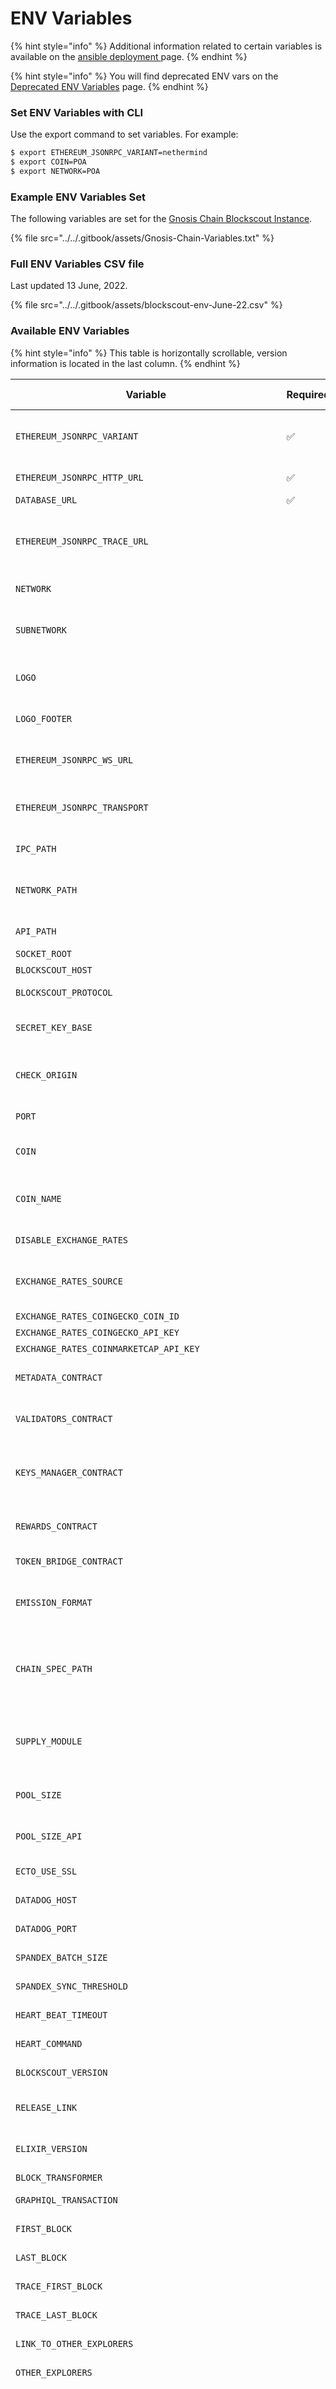 # ENV Variables

{% hint style="info" %}
Additional information related to certain variables is available on the [ansible deployment ](../ansible-deployment/variables.md)page.
{% endhint %}

{% hint style="info" %}
You will find deprecated ENV vars on the [Deprecated ENV Variables](https://docs.blockscout.com/for-developers/information-and-settings/deprecated-env-variables) page.
{% endhint %}

### Set ENV Variables with CLI

Use the export command to set variables. For example:

```bash
$ export ETHEREUM_JSONRPC_VARIANT=nethermind
$ export COIN=POA
$ export NETWORK=POA
```

### Example ENV Variables Set

The following variables are set for the [Gnosis Chain Blockscout Instance](https://blockscout.com/xdai/mainnet/).

{% file src="../../.gitbook/assets/Gnosis-Chain-Variables.txt" %}

### Full ENV Variables CSV file

Last updated 13 June, 2022.

{% file src="../../.gitbook/assets/blockscout-env-June-22.csv" %}

### Available ENV Variables

{% hint style="info" %}
This table is horizontally scrollable, version information is located in the last column.
{% endhint %}

| Variable                                              | Required | Description                                                                                                                                                                                                                                                                   | Default                                                                                                                                                                                                                                                                                                                                                                                | Version | Need recompile |
| ----------------------------------------------------- | -------- | ----------------------------------------------------------------------------------------------------------------------------------------------------------------------------------------------------------------------------------------------------------------------------- | -------------------------------------------------------------------------------------------------------------------------------------------------------------------------------------------------------------------------------------------------------------------------------------------------------------------------------------------------------------------------------------- | ------- | -------------- |
| `ETHEREUM_JSONRPC_VARIANT`                            | ✅        | Tells the application which RPC Client the node is using (i.e. `erigon`, `geth`, `nethermind`, `besu`, or `ganache`) ([See Client Settings for more info](client-settings.md))                                                                                | ganache                                                                                                                                                                                                                                                                                                                                                                                | all     |                |
| `ETHEREUM_JSONRPC_HTTP_URL`                           | ✅        | The RPC endpoint used to fetch blocks, transactions, receipts, tokens.                                                                                                                                                                                                        | localhost:8545                                                                                                                                                                                                                                                                                                                                                                         | all     |                |
| `DATABASE_URL`                                        | ✅        | Variable to define the Database endpoint.                                                                                                                                                                                                                                     | (empty)                                                                                                                                                                                                                                                                                                                                                                                | all     |                |
| `ETHEREUM_JSONRPC_TRACE_URL`                          |          | The RPC endpoint specifically for the Erigon/Geth/Nethermind/Besu client used by trace\_block and trace\_replayTransaction. This can be used to designate a tracing node.                                                                                                                | localhost:8545                                                                                                                                                                                                                                                                                                                                                                         | all     |                |
| `NETWORK`                                             |          | Environment variable for the main EVM network such as Ethereum or POA.                                                                                                                                                                                                        | POA                                                                                                                                                                                                                                                                                                                                                                                    | all     |                |
| `SUBNETWORK`                                          |          | Environment variable for the subnetwork such as Core or Sokol Network. This will be displayed as selected in the chains list dropdown.                                                                                                                                        | POA Sokol                                                                                                                                                                                                                                                                                                                                                                              | all     |                |
| `LOGO`                                                |          | Environment variable for the header logo image location. The logo files names for different chains can be found [here](https://github.com/poanetwork/blockscout/tree/master/apps/block\_scout\_web/assets/static/images).                                                     | /images/blockscout\_logo.svg                                                                                                                                                                                                                                                                                                                                                           | all     |                |
| `LOGO_FOOTER`                                         |          | Environment variable for the footer logo image location. The logo files names for different chains can be found [here](https://github.com/poanetwork/blockscout/tree/master/apps/block\_scout\_web/assets/static/images).                                                     | /images/blockscout\_logo.svg                                                                                                                                                                                                                                                                                                                                                           |         |                |
| `ETHEREUM_JSONRPC_WS_URL`                             |          | The WebSockets RPC endpoint used to subscribe to the `newHeads` subscription alerting the indexer to fetch new blocks.                                                                                                                                                        | ws://localhost:8546                                                                                                                                                                                                                                                                                                                                                                    | all     |                |
| `ETHEREUM_JSONRPC_TRANSPORT`                          |          | Specifies the transport for Blockscout to connect to the Ethereum Node. Available transports are `http` and `ipc`. If `ipc` is selected, also set `IPC_PATH` variable.                                                                                                        | http                                                                                                                                                                                                                                                                                                                                                                                   | v3.1.0+ |                |
| `IPC_PATH`                                            |          | Path to the IPC file of the running node if IPC transport is chosen.                                                                                                                                                                                                          | (empty)                                                                                                                                                                                                                                                                                                                                                                                | v2.1.1+ |                |
| `NETWORK_PATH`                                        |          | Used to set a network path other than what is displayed in the root directory. An example would be to add `/eth/mainnet/` to the root directory.                                                                                                                              | /                                                                                                                                                                                                                                                                                                                                                                                      | all     |                |
| `API_PATH`                                            |          | PATH in API endpoint URL at API docs page.                                                                                                                                                                                                                                    | /                                                                                                                                                                                                                                                                                                                                                                                      | v3.1.0+ |                |
| `SOCKET_ROOT`                                         |          | Custom websocket path.                                                                                                                                                                                                                                                        | (empty)                                                                                                                                                                                                                                                                                                                                                                                | v3.0.0+ |                |
| `BLOCKSCOUT_HOST`                                     |          | Host for API endpoint examples.                                                                                                                                                                                                                                               | localhost                                                                                                                                                                                                                                                                                                                                                                              | v2.1.0+ |                |
| `BLOCKSCOUT_PROTOCOL`                                 |          | Url scheme for blockscout.                                                                                                                                                                                                                                                    | in prod env `https` is used, in dev env `http` is used                                                                                                                                                                                                                                                                                                                                 | v2.1.0+ |                |
| `SECRET_KEY_BASE`                                     |          | Use mix phx.gen.secret to generate a new Secret Key Base string to protect production assets.                                                                                                                                                                                 | (empty)                                                                                                                                                                                                                                                                                                                                                                                | all     |                |
| `CHECK_ORIGIN`                                        |          | Used to check the origin of requests when the origin header is present. It defaults to `false`. In case of true, it will check against the host value.                                                                                                                        | false                                                                                                                                                                                                                                                                                                                                                                                  | all     |                |
| `PORT`                                                |          | Default port the application runs on is 4000.                                                                                                                                                                                                                                 | 4000                                                                                                                                                                                                                                                                                                                                                                                   | all     |                |
| `COIN`                                                |          | The coin here is checked via the CoinGecko API to obtain USD prices on graphs and other areas of the UI.                                                                                                                                                                      | POA                                                                                                                                                                                                                                                                                                                                                                                    | all     |                |
| `COIN_NAME`                                           |          | Name of the coin for "Add chain to MetaMask" button. It is also used for Account functionality as native coin name in the email letters for watch list.                                                                                                                                                                                                                         | (empty)                                                                                                                                                                                                                                                                                                                                                                                | v4.1.2+ |                |
| `DISABLE_EXCHANGE_RATES`                              |          | Disables or enables fetching of coin price from Coingecko API.                                                                                                                                                                                                                | false                                                                                                                                                                                                                                                                                                                                                                                  | v3.1.2+ |                |
| `EXCHANGE_RATES_SOURCE`                               |          | This environment variable is used to calculate the exchange rates. Available value is `token_bridge`. Available values are also `coin_gecko` and `coin_market_cap`.                                                                                                           | (empty)                                                                                                                                                                                                                                                                                                                                                                                | v4.1.4+ |                |
| `EXCHANGE_RATES_COINGECKO_COIN_ID`                    |          | Explicitly set CoinGecko coin ID.                                                                                                                                                                                                                                             | (empty)                                                                                                                                                                                                                                                                                                                                                                                | v4.1.4+ |                |
| `EXCHANGE_RATES_COINGECKO_API_KEY`                    |          | CoinGecko API key.                                                                                                                                                                                                                                                            | (empty)                                                                                                                                                                                                                                                                                                                                                                                | v4.1.4+ |                |
| `EXCHANGE_RATES_COINMARKETCAP_API_KEY`                |          | CoinMarketCap API key.                                                                                                                                                                                                                                                        | (empty)                                                                                                                                                                                                                                                                                                                                                                                | v4.1.4+ |                |
| `METADATA_CONTRACT`                                   |          | This environment variable is specifically used by POA Network to obtain Validators information to display in the UI.                                                                                                                                                          | (empty)                                                                                                                                                                                                                                                                                                                                                                                | all     |                |
| `VALIDATORS_CONTRACT`                                 |          | This environment variable is specifically used by POA Network to obtain the list of current validators.                                                                                                                                                                       | (empty)                                                                                                                                                                                                                                                                                                                                                                                | all     |                |
| `KEYS_MANAGER_CONTRACT`                               |          | This environment variable is specifically used by POA Network to set KeysManager proxy contract in order to obtain payout key by mining key. This needs to identify distributed reward to the validator.                                                                      | (empty)                                                                                                                                                                                                                                                                                                                                                                                | v3.1.2+ |                |
| `REWARDS_CONTRACT`                                    |          | Emission rewards contract address. This env var is used only if `EMISSION_FORMAT` is set to `POA`                                                                                                                                                                             | `0xeca443e8e1ab29971a45a9c57a6a9875701698a5`                                                                                                                                                                                                                                                                                                                                           | v2.0.4+ |                |
| `TOKEN_BRIDGE_CONTRACT`                               |          | Token bridge proxy contract. For \`TokenBridge\` supply module.                                                                                                                                                                                                               | `0x7301CFA0e1756B71869E93d4e4Dca5c7d0eb0AA6`                                                                                                                                                                                                                                                                                                                                           | v1.3.2+ |                |
| `EMISSION_FORMAT`                                     |          | Should be set to `POA` if you have block emission identical to POA Network. This env var is used only if `CHAIN_SPEC_PATH` is set.                                                                                                                                            | `DEFAULT`                                                                                                                                                                                                                                                                                                                                                                              | v2.0.4+ |                |
| `CHAIN_SPEC_PATH`                                     |          | Chain specification path (absolute file system path or URL) to import block emission reward ranges and genesis account balances from. Geth- and OpenEthereum-style specs are supported.                                                                                       | (empty)                                                                                                                                                                                                                                                                                                                                                                                | v2.0.4+ |                |
| `SUPPLY_MODULE`                                       |          | This environment variable is used by the xDai Chain/RSK in order to tell the application how to calculate the total supply of the chain. Available values are `TokenBridge`, `RSK`                                                                                            | (empty)                                                                                                                                                                                                                                                                                                                                                                                | all     |                |
| `POOL_SIZE`                                           |          | Variable to define the number of database connections allowed excluding read-only API endpoints requests.                                                                                                                                                                     | 50                                                                                                                                                                                                                                                                                                                                                                                     | all     |                |
| `POOL_SIZE_API`                                       |          | Variable to define the number of database connections allowed for read-only API endpoints requests.                                                                                                                                                                           | 50                                                                                                                                                                                                                                                                                                                                                                                     | v4.1.0+ |                |
| `ECTO_USE_SSL`                                        |          | Production environment variable to use SSL on Ecto queries.                                                                                                                                                                                                                   | true                                                                                                                                                                                                                                                                                                                                                                                   | all     |                |
| `DATADOG_HOST`                                        |          | Host configuration setting for [Datadog integration](https://docs.datadoghq.com/integrations/).                                                                                                                                                                               | (empty)                                                                                                                                                                                                                                                                                                                                                                                | all     |                |
| `DATADOG_PORT`                                        |          | Port configuration setting for [Datadog integration](https://docs.datadoghq.com/integrations/).                                                                                                                                                                               | (empty}                                                                                                                                                                                                                                                                                                                                                                                | all     |                |
| `SPANDEX_BATCH_SIZE`                                  |          | [Spandex](https://github.com/spandex-project/spandex) and Datadog configuration setting.                                                                                                                                                                                      | (empty)                                                                                                                                                                                                                                                                                                                                                                                | all     |                |
| `SPANDEX_SYNC_THRESHOLD`                              |          | [Spandex](https://github.com/spandex-project/spandex) and Datadog configuration setting.                                                                                                                                                                                      | (empty)                                                                                                                                                                                                                                                                                                                                                                                | all     |                |
| `HEART_BEAT_TIMEOUT`                                  |          | Production environment variable to restart the application in the event of a crash.                                                                                                                                                                                           | 30                                                                                                                                                                                                                                                                                                                                                                                     | all     |                |
| `HEART_COMMAND`                                       |          | Production environment variable to restart the application in the event of a crash.                                                                                                                                                                                           | (empty)                                                                                                                                                                                                                                                                                                                                                                                | all     |                |
| `BLOCKSCOUT_VERSION`                                  |          | Added to the footer to signify the current BlockScout version.                                                                                                                                                                                                                | (empty)                                                                                                                                                                                                                                                                                                                                                                                | v1.3.4+ |                |
| `RELEASE_LINK`                                        |          | The link to Blockscout release notes in the footer.                                                                                                                                                                                                                           | https: //github.com/poanetwork/ blockscout/releases/ tag/${BLOCKSCOUT\_VERSION}                                                                                                                                                                                                                                                                                                        | v1.3.5+ |                |
| `ELIXIR_VERSION`                                      |          | Elixir version to install on the node before Blockscout deploy. It is used in bash script in Terraform / Ansible deployment script                                                                                                                                            | (empty)                                                                                                                                                                                                                                                                                                                                                                                | all     |                |
| `BLOCK_TRANSFORMER`                                   |          | Transformer for blocks: base or clique.                                                                                                                                                                                                                                       | base                                                                                                                                                                                                                                                                                                                                                                                   | v1.3.4+ |                |
| `GRAPHIQL_TRANSACTION`                                |          | Default transaction hash in a sample query to GraphiQL.                                                                                                                                                                                                                       | (empty)                                                                                                                                                                                                                                                                                                                                                                                | v1.2.0+ | ✅              |
| `FIRST_BLOCK`                                         |          | The block number, where import of blocks by catchup fetcher begins from.                                                                                                                                                                                                      | 0                                                                                                                                                                                                                                                                                                                                                                                      | v1.3.8+ |                |
| `LAST_BLOCK`                                          |          | The block number, where import of blocks by catchup fetcher stops.                                                                                                                                                                                                            | (empty)                                                                                                                                                                                                                                                                                                                                                                                | v2.0.3+ |                |
| `TRACE_FIRST_BLOCK`                                   |          | The block number, where indexing of internal transactions begins from.                                                                                                                                                                                                        | 0                                                                                                                                                                                                                                                                                                                                                                                      | v4.1.0+ |                |
| `TRACE_LAST_BLOCK`                                    |          | The block number, where indexing of internal transactions stops.                                                                                                                                                                                                              | (empty)                                                                                                                                                                                                                                                                                                                                                                                | v4.1.0+ |                |
| `LINK_TO_OTHER_EXPLORERS`                             |          | true/false. If true, links to other explorers are added in the footer.                                                                                                                                                                                                        | (empty)                                                                                                                                                                                                                                                                                                                                                                                | v1.3.0+ |                |
| `OTHER_EXPLORERS`                                     |          | The list of alternative explorers. This env var was introduced in PR [#3414](https://github.com/poanetwork/blockscout/pull/3414).                                                                                                                                             | (empty)                                                                                                                                                                                                                                                                                                                                                                                | v3.4.0+ |                |
| `SUPPORTED_CHAINS`                                    |          | An array of supported chains that display in the footer and in the chains dropdown. This var was introduced in this PR [#1900](https://github.com/poanetwork/blockscout/pull/1900) and looks like an array of JSON objects.                                                   | \[ { title: "POA", url: "https://blockscout.com/poa/core" }, { title: "Sokol", url: "https://blockscout.com/poa/sokol", test\_net?: true }, { title: "Gnosis Chain", url: "https://blockscout.com/xdai/mainnet" }, { title: "Ethereum Classic", url: "https://blockscout.com/etc/mainnet", other?: true }, { title: "RSK", url: "https://blockscout.com/rsk/mainnet", other?: true } ] | v2.0.0+ |                |
| `CACHE_BLOCK_COUNT_PERIOD`                            |          | time to live of blocks with consensus count cache in seconds. This var was introduced in [#1876](https://github.com/poanetwork/blockscout/pull/1876)                                                                                                                          | 2 hours                                                                                                                                                                                                                                                                                                                                                                                | v4.1.3+ |                |
| `CACHE_TXS_COUNT_PERIOD`                              |          | Interval in seconds to restart the task, which calculates the total txs count.                                                                                                                                                                                                | 2 hours                                                                                                                                                                                                                                                                                                                                                                                | v4.1.3+ |                |
| `CACHE_ADDRESS_COUNT_PERIOD`                          |          | time to live of cache in seconds. This var was introduced in [#2822](https://github.com/poanetwork/blockscout/pull/2822)                                                                                                                                                      | 2 hours                                                                                                                                                                                                                                                                                                                                                                                | v4.1.3+ |                |
| `CACHE_ADDRESS_SUM_PERIOD`                            |          | time to live of addresses sum (except burn address) cache in seconds. This var was introduced in [#2862](https://github.com/poanetwork/blockscout/pull/2862)                                                                                                                  | 1 hour                                                                                                                                                                                                                                                                                                                                                                                 | v4.1.3+ |                |
| `CACHE_TOTAL_GAS_USAGE_PERIOD`                        |          | Interval in seconds to restart the task, which calculates the total gas usage.                                                                                                                                                                                                | 2 hours                                                                                                                                                                                                                                                                                                                                                                                | v4.1.3+ |                |
| `CACHE_ADDRESS_TRANSACTIONS_GAS_USAGE_COUNTER_PERIOD` |          | Interval in seconds to restart the task, which calculates gas usage at the address.                                                                                                                                                                                           | 30 minutes                                                                                                                                                                                                                                                                                                                                                                             | v4.1.3+ |                |
| `CACHE_TOKEN_HOLDERS_COUNTER_PERIOD`                  |          | Interval in seconds to restart the task, which calculates holders count of the token.                                                                                                                                                                                         | 1 hour                                                                                                                                                                                                                                                                                                                                                                                 | v4.1.3+ |                |
| `CACHE_TOKEN_TRANSFERS_COUNTER_PERIOD`                |          | Interval in seconds to restart the task, which calculates transfers count of the token.                                                                                                                                                                                       | 1 hour                                                                                                                                                                                                                                                                                                                                                                                 | v4.1.3+ |                |
| `CACHE_ADDRESS_WITH_BALANCES_UPDATE_INTERVAL`         |          | Interval in seconds to restart the task, which calculates addresses with balances.                                                                                                                                                                                            | 30 minutes                                                                                                                                                                                                                                                                                                                                                                             | v4.1.3+ |                |
| `TOKEN_METADATA_UPDATE_INTERVAL`                      |          | Interval in seconds to restart the task which updates token metadata.                                                                                                                                                                                                         | 60 \* 60 \* 24 _\*_ 2                                                                                                                                                                                                                                                                                                                                                                  | v2.0.1+ |                |
| `CACHE_AVERAGE_BLOCK_PERIOD`                          |          | Update of average block period cache, in seconds.                                                                                                                                                                                                                             | 30 minutes                                                                                                                                                                                                                                                                                                                                                                             | v4.1.3+ |                |
| `CACHE_MARKET_HISTORY_PERIOD`                         |          | Update of market history cache, in seconds.                                                                                                                                                                                                                                   | 6 hours                                                                                                                                                                                                                                                                                                                                                                                | v4.1.3+ |                |
| `CACHE_ADDRESS_TRANSACTIONS_COUNTER_PERIOD`           |          | time to live of address' transactions counter in seconds. This var was introduced in [#3330](https://github.com/poanetwork/blockscout/pull/3330)                                                                                                                              | 1 hour                                                                                                                                                                                                                                                                                                                                                                                 | v3.4.0+ |                |
| `CACHE_TOKEN_EXCHANGE_RATE_PERIOD`                    |          | Managing cache invalidation for token's exchange rate.                                                                                                                                                                                                                        | 1 hour                                                                                                                                                                                                                                                                                                                                                                                 | v3.5.0+ |                |
| `CACHE_ADDRESS_TOKENS_USD_SUM_PERIOD`                 |          | Managing of cache invalidation period for the sum of USD value of tokens per tokens' holder address.                                                                                                                                                                          | (empty)                                                                                                                                                                                                                                                                                                                                                                                | v3.5.0+ |                |
| `CACHE_EXCHANGE_RATES_PERIOD`                         |          | value in seconds which is to tune the time to live of exchange rates. Implemented in [#5671](https://github.com/blockscout/blockscout/pull/5671)                                                                                                                              | 10 minutes                                                                                                                                                                                                                                                                                                                                                                             | v4.1.5+ |                |
| `TOKEN_BALANCE_ON_DEMAND_FETCHER_THRESHOLD_MINUTES`   |          | A threshold to invalidate token balance cache. Implemented in [#3870](https://github.com/blockscout/blockscout/pull/3870)                                                                                                                                                     | 60 minutes                                                                                                                                                                                                                                                                                                                                                                             | v3.7.1+ |                |
| `COIN_BALANCE_ON_DEMAND_FETCHER_THRESHOLD_MINUTES`    |          | A threshold to invalidate coin balance cache. Implemented in [#5240](https://github.com/blockscout/blockscout/pull/5240)                                                                                                                                                      | 60 minutes                                                                                                                                                                                                                                                                                                                                                                             | v4.1.2+ |                |
| `ALLOWED_EVM_VERSIONS`                                |          | the comma-separated list of allowed EVM versions for contract verification. This var was introduced in [#1964](https://github.com/poanetwork/blockscout/pull/1964)                                                                                                            | "homestead, tangerineWhistle, spuriousDragon, byzantium, constantinople, petersburg,istanbul"                                                                                                                                                                                                                                                                                          | v2.0.0+ |                |
| `UNCLES_IN_AVERAGE_BLOCK_TIME`                        |          | Include or exclude non-consensus blocks in avg block time calculation. Exclude if `false`.                                                                                                                                                                                    | false                                                                                                                                                                                                                                                                                                                                                                                  | v2.0.1+ |                |
| `DISABLE_WEBAPP`                                      |          | If `true`, endpoints to webapp are hidden (compile-time). Also, enabling it makes notifications go through `db_notify`                                                                                                                                                        | `false`                                                                                                                                                                                                                                                                                                                                                                                | v2.0.3+ | ✅              |
| `DISABLE_READ_API`                                    |          | If `true`, read-only endpoints to API are hidden (compile-time).                                                                                                                                                                                                              | `false`                                                                                                                                                                                                                                                                                                                                                                                | v2.0.3+ | ✅              |
| `DISABLE_WRITE_API`                                   |          | If `true`, write endpoints to API are hidden (compile-time).                                                                                                                                                                                                                  | `false`                                                                                                                                                                                                                                                                                                                                                                                | v2.0.3+ | ✅              |
| `DISABLE_INDEXER`                                     |          | If `true`, indexer application doesn't run.                                                                                                                                                                                                                                   | `false`                                                                                                                                                                                                                                                                                                                                                                                | v2.0.3+ | ✅              |
| `INDEXER_DISABLE_PENDING_TRANSACTIONS_FETCHER`        |          | If `true`, pending transactions fetcher is disabled.                                                                                                                                                                                                                          | `false`                                                                                                                                                                                                                                                                                                                                                                                | v4.1.2+ |                |
| `INDEXER_DISABLE_INTERNAL_TRANSACTIONS_FETCHER`       |          | If `true`, internal transactions fetcher is disabled.                                                                                                                                                                                                                         | `false`                                                                                                                                                                                                                                                                                                                                                                                | v4.1.2+ |                |
| `INDEXER_DISABLE_BLOCK_REWARD_FETCHER`                |          | if `true`, block rewards fetcher is disabled.                                                                                                                                                                                                                                 | `false`                                                                                                                                                                                                                                                                                                                                                                                | v4.1.3+ |                |
| `INDEXER_DISABLE_ADDRESS_COIN_BALANCE_FETCHER`        |          | If `true`, coin balances fetcher is disabled.                                                                                                                                                                                                                                 | `false`                                                                                                                                                                                                                                                                                                                                                                                | v4.1.3+ |                |
| `INDEXER_DISABLE_CATALOGED_TOKEN_UPDATER_FETCHER`     |          | If `true`, cataloged tokens metadata fetcher is disabled.                                                                                                                                                                                                                     | `false`                                                                                                                                                                                                                                                                                                                                                                                | v4.1.3+ |                |
| `INDEXER_MEMORY_LIMIT`                                |          | Memory soft limit for the indexer.                                                                                                                                                                                                                                            | 1Gb                                                                                                                                                                                                                                                                                                                                                                                    | v4.1.3+ |                |
| `INDEXER_EMPTY_BLOCKS_SANITIZER_BATCH_SIZE`           |          | Batch size for empty block sanitizer (re-fetcher).                                                                                                                                                                                                                            | 100                                                                                                                                                                                                                                                                                                                                                                                    | v4.1.3+ |                |
| `INDEXER_DISABLE_EMPTY_BLOCK_SANITIZER`               |          | Empty blocks sanitizer is disabled if `true`                                                                                                                                                                                                                                  | false                                                                                                                                                                                                                                                                                                                                                                                  | v4.1.3+ |                |
| `WEBAPP_URL`                                          |          | Link to web application instance, e.g. `protocol://host/path`                                                                                                                                                                                                                 | (empty)                                                                                                                                                                                                                                                                                                                                                                                | v2.0.3+ |                |
| `API_URL`                                             |          | Link to API instance, e.g. `protocol://host/path`                                                                                                                                                                                                                             | (empty)                                                                                                                                                                                                                                                                                                                                                                                | v2.0.3+ |                |
| `WOBSERVER_ENABLED`                                   |          | If `true` enables wobserver interface.                                                                                                                                                                                                                                        | (empty)                                                                                                                                                                                                                                                                                                                                                                                | v3.3.2+ | ✅              |
| `SHOW_ADDRESS_MARKETCAP_PERCENTAGE`                   |          | Configures market cap percentage column on the top accounts page.                                                                                                                                                                                                             | `true`                                                                                                                                                                                                                                                                                                                                                                                 | v2.1.1+ |                |
| `CHECKSUM_ADDRESS_HASHES`                             |          | If set to `true`, redirects to checksummed version of address hashes.                                                                                                                                                                                                         | true                                                                                                                                                                                                                                                                                                                                                                                   | v3.1.0+ |                |
| `CHECKSUM_FUNCTION`                                   |          | Defines checksum address function. 2 available values: `rsk`, `eth`                                                                                                                                                                                                           | eth                                                                                                                                                                                                                                                                                                                                                                                    | v2.0.1+ |                |
| `DISABLE_KNOWN_TOKENS`                                |          | Disables or enables token symbol for known contract.                                                                                                                                                                                                                          | false                                                                                                                                                                                                                                                                                                                                                                                  | v3.4.0+ |                |
| `ENABLE_TXS_STATS`                                    |          | Disables or enables txs per day stats gathering.                                                                                                                                                                                                                              | false                                                                                                                                                                                                                                                                                                                                                                                  | v3.1.2+ |                |
| `SHOW_PRICE_CHART`                                    |          | Disables or enables price and market cap of coin charts on the main page.                                                                                                                                                                                                     | false                                                                                                                                                                                                                                                                                                                                                                                  | v3.1.2+ |                |
| `SHOW_TXS_CHART`                                      |          | Disables or enables txs count per day chart on the main page.                                                                                                                                                                                                                 | true                                                                                                                                                                                                                                                                                                                                                                                   | v3.1.2+ |                |
| `HISTORY_FETCH_INTERVAL`                              |          | Interval in minutes how often to request count of txs per current day in order to display txs count per day chart on the main page.                                                                                                                                           | 60                                                                                                                                                                                                                                                                                                                                                                                     | v3.1.2+ |                |
| `TXS_HISTORIAN_INIT_LAG`                              |          | The initial delay in minutes in txs count history fetching in order to display txs count per day history chart on the main page.                                                                                                                                              | 0                                                                                                                                                                                                                                                                                                                                                                                      | v3.1.2+ |                |
| `TXS_STATS_DAYS_TO_COMPILE_AT_INIT`                   |          | Number of days for fetching of history of txs count per day in order to display it in txs count per day history chart on the main page.                                                                                                                                       | 365                                                                                                                                                                                                                                                                                                                                                                                    | v3.1.2+ |                |
| `COIN_BALANCE_HISTORY_DAYS`                           |          | Number of days to consider at coin balance history chart.                                                                                                                                                                                                                     | 10                                                                                                                                                                                                                                                                                                                                                                                     | v3.1.3+ |                |
| `APPS_MENU`                                           |          | true/false. If true, the Apps navigation menu item appears.                                                                                                                                                                                                                   | false                                                                                                                                                                                                                                                                                                                                                                                  | v3.3.1+ |                |
| `EXTERNAL_APPS`                                       |          | An array of external apps to display in Apps menu item. This var was introduced in this PR [#3184](https://github.com/poanetwork/blockscout/pull/3184) and looks like an array of JSON objects.                                                                               | (empty)                                                                                                                                                                                                                                                                                                                                                                                | v3.3.1+ |                |
| `GAS_PRICE`                                           |          | Gas price in Gwei. If the variable is present, gas price displays on the main page.                                                                                                                                                                                           | (empty)                                                                                                                                                                                                                                                                                                                                                                                | v3.3.2+ |                |
| `RESTRICTED_LIST`                                     |          | A comma-separated list of addresses to enable restricted access to them.                                                                                                                                                                                                      | (empty)                                                                                                                                                                                                                                                                                                                                                                                | v3.3.3+ |                |
| `RESTRICTED_LIST_KEY`                                 |          | A key to access addresses listed in`RESTRICTED_LIST` variable. Can be passed via query param to the page's URL: `?key=...`                                                                                                                                                    | (empty)                                                                                                                                                                                                                                                                                                                                                                                | v3.3.3+ |                |
| `SHOW_MAINTENANCE_ALERT`                              |          | Disables/enables announcement at the top of the explorer.                                                                                                                                                                                                                     | false                                                                                                                                                                                                                                                                                                                                                                                  | v3.6.0+ |                |
| `MAINTENANCE_ALERT_MESSAGE`                           |          | Message text of the announcement at the top of the explorer.                                                                                                                                                                                                                  | (empty)                                                                                                                                                                                                                                                                                                                                                                                | v3.6.0+ |                |
| `CUSTOM_CONTRACT_ADDRESSES_TEST_TOKEN`                |          | List of test tokens addresses: test label will be applied and those tokens will be excluded from omni bridge market cap calculation.                                                                                                                                          | (empty)                                                                                                                                                                                                                                                                                                                                                                                | v3.6.0+ |                |
| `ENABLE_SOURCIFY_INTEGRATION`                         |          | Enables or disables verification of contracts through Sourcify.                                                                                                                                                                                                               | false                                                                                                                                                                                                                                                                                                                                                                                  | v3.7.0+ |                |
| `SOURCIFY_SERVER_URL`                                 |          | URL to Sourcify backend.                                                                                                                                                                                                                                                      | [https://sourcify.dev/server](https://sourcify.dev/server)                                                                                                                                                                                                                                                                                                                             | v3.7.0+ |                |
| `SOURCIFY_REPO_URL`                                   |          | URL to Sourcify repository with fully verified contracts.                                                                                                                                                                                                                     | <p><a href="https://repo.sourcify.dev/contracts/">https://repo.sourcify.dev/contracts/</a>*</p><p>*before 3.7.1 <a href="https://repo.sourcify.dev/contracts/full_match/">https://repo.sourcify.dev/contracts/full_match/</a></p>                                                                                                                                                      | v3.7.0+ |                |
| `CHAIN_ID`                                            |          | Chain ID of the network. For instance, 100 in the case of xDai chain.                                                                                                                                                                                                         | (empty)                                                                                                                                                                                                                                                                                                                                                                                | v3.7.0+ |                |
| `MAX_SIZE_UNLESS_HIDE_ARRAY`                          |          | Hide long arrays in smart-contracts. To get more details: [#4218](https://github.com/blockscout/blockscout/pull/4218)                                                                                                                                                         | 50                                                                                                                                                                                                                                                                                                                                                                                     | v3.7.1+ |                |
| `HIDE_BLOCK_MINER`                                    |          | Hides miner/validator/sequencer on block page and tiles if the value is \`true\` Implemented in [#4611](https://github.com/blockscout/blockscout/pull/4611)                                                                                                                   | (empty)                                                                                                                                                                                                                                                                                                                                                                                | v4.0.0+ |                |
| `DISPLAY_TOKEN_ICONS`                                 |          | Displays token icons from TrustWallet assets repository if `true`. Implemented in [#4596](https://github.com/blockscout/blockscout/pull/4596)                                                                                                                                 | (empty)                                                                                                                                                                                                                                                                                                                                                                                | v4.0.0+ |                |
| `SHOW_TENDERLY_LINK`                                  |          | if `true`, "Open in Tenderly" button is displayed on the transaction page. Implemented in [#4656](https://github.com/blockscout/blockscout/pull/4656)                                                                                                                         | (empty)                                                                                                                                                                                                                                                                                                                                                                                | v4.0.0+ |                |
| `TENDERLY_CHAIN_PATH`                                 |          | Chain path to the transaction in Tenderly. For instance, for transactions in xDai, Tenderly link looks like this https://dashboard.tenderly.co/tx/xdai/0x..., then `TENDERLY_CHAIN_PATH =/xdai.` Implemented in [#4656](https://github.com/blockscout/blockscout/pull/4656)   | (empty)                                                                                                                                                                                                                                                                                                                                                                                | v4.0.0+ |                |
| `MAX_STRING_LENGTH_WITHOUT_TRIMMING`                  |          | Hide long contract method data. For more details: [#4667](https://github.com/blockscout/blockscout/pull/4667)                                                                                                                                                                 | 2040                                                                                                                                                                                                                                                                                                                                                                                   | v4.0.0+ |                |
| `RE_CAPTCHA_SECRET_KEY`                               |          | Google reCAPTCHA sectret key. Used by advanced CSV export. Implemented in [#4747](https://github.com/blockscout/blockscout/pull/4747)                                                                                                                                         | (empty)                                                                                                                                                                                                                                                                                                                                                                                | v4.0.0+ |                |
| `RE_CAPTCHA_CLIENT_KEY`                               |          | Google reCAPTCHA client key. Used by advanced CSV export. Implemented in [#4747](https://github.com/blockscout/blockscout/pull/4747)                                                                                                                                          | (empty)                                                                                                                                                                                                                                                                                                                                                                                | v4.0.0+ |                |
| `ADDRESS_TOKEN_TRANSFERS_COUNTER_CACHE_PERIOD`        |          | Interval in seconds to restart the task, which calculates the number of token transfers at the address.Implemented in [#4699](broken-reference/)                                                                                                                              | (empty)                                                                                                                                                                                                                                                                                                                                                                                | v4.0.0+ |                |
| `JSON_RPC`                                            |          | JSON RPC endpoint of the chain for the WalletConnect integration. Implemented in [#4931](https://github.com/blockscout/blockscout/pull/4931)                                                                                                                                  | (empy)                                                                                                                                                                                                                                                                                                                                                                                 | v4.1.0+ |                |
| `API_RATE_LIMIT`                                      |          | A global API rate limit: number or requests per second for all users. Implemented in [#5030](https://github.com/blockscout/blockscout/pull/5030)                                                                                                                              | 50                                                                                                                                                                                                                                                                                                                                                                                     | v4.1.1+ |                |
| `API_RATE_LIMIT_BY_KEY`                               |          | A dedicated API rate limit for a static API key. Implemented in [#5080](https://github.com/blockscout/blockscout/pull/5080)                                                                                                                                                   | 50                                                                                                                                                                                                                                                                                                                                                                                     | v4.1.1+ |                |
| `API_RATE_LIMIT_BY_IP`                                |          | A dedicated API rate limit for whitelisted IPs. Implemented in [#5090](https://github.com/blockscout/blockscout/pull/5090)                                                                                                                                                    | 50                                                                                                                                                                                                                                                                                                                                                                                     | v4.1.1+ |                |
| `API_RATE_LIMIT_WHITELISTED_IPS`                      |          | Comma-separated whitelisted IPs list with dedicated rate limit. Implemented in [#5090](https://github.com/blockscout/blockscout/pull/5090)                                                                                                                                    | (empty)                                                                                                                                                                                                                                                                                                                                                                                | v4.1.1+ |                |
| `API_RATE_LIMIT_STATIC_API_KEY`                       |          | Static API key with dedicated API rate limit. Implemented in [#5080](https://github.com/blockscout/blockscout/pull/5080)                                                                                                                                                      | (empty)                                                                                                                                                                                                                                                                                                                                                                                | v4.1.1+ |                |
| `ETHEREUM_JSONRPC_DEBUG_TRACE_TRANSACTION_TIMEOUT`    |          | Timeout for `debug_traceTransaction` JSON RPC method request in case of `geth` archive node. Supported time formats: [https://pkg.go.dev/time#ParseDuration](https://pkg.go.dev/time#ParseDuration). Inroduced in [#5505](https://github.com/blockscout/blockscout/pull/5505) | 5s                                                                                                                                                                                                                                                                                                                                                                                     | v4.1.3+ |                |
| `ADMIN_PANEL_ENABLED`                                 |          | if `true` admin/\* routes are available. Implemented in [#5208](https://github.com/blockscout/blockscout/pull/5208)                                                                                                                                                           | (empty)                                                                                                                                                                                                                                                                                                                                                                                | v4.1.2+ |                |
| `FETCH_REWARDS_WAY`                                   |          | Tells the application how to calculate block rewards, by fetching via json\_rpc (`trace_block`) or manual by block params (`manual`).                                                                                                                                         | trace\_block                                                                                                                                                                                                                                                                                                                                                                           | v4.1.4+ |                |
| `GAS_PRICE_ORACLE_NUM_OF_BLOCKS`                      |          | Gas price oracle: number of blocks to calculate average gas price from                                                                                                                                                                                                        | 200                                                                                                                                                                                                                                                                                                                                                                                    | v4.1.4+ |                |
| `GAS_PRICE_ORACLE_SAFELOW_PERCENTILE`                 |          | Gas price oracle: safelow percentile                                                                                                                                                                                                                                          | 35                                                                                                                                                                                                                                                                                                                                                                                     | v4.1.4+ |                |
| `GAS_PRICE_ORACLE_AVERAGE_PERCENTILE`                 |          | Gas price oracle: average percentile                                                                                                                                                                                                                                          | 60                                                                                                                                                                                                                                                                                                                                                                                     | v4.1.4+ |                |
| `GAS_PRICE_ORACLE_FAST_PERCENTILE`                    |          | Gas price oracle: fast percentile                                                                                                                                                                                                                                             | 90                                                                                                                                                                                                                                                                                                                                                                                     | v4.1.4+ |                |
| `GAS_PRICE_ORACLE_CACHE_PERIOD`                       |          | Gas price oracle: perriod of gar prices update                                                                                                                                                                                                                                | 30 sec                                                                                                                                                                                                                                                                                                                                                                                 | v4.1.4+ |                |
| `EXCHANGE_RATES_FETCH_BTC_VALUE`                      |          | if `true` explorer application will fetch btc\_value for token exchange rates. Implemented in [#5671](https://github.com/blockscout/blockscout/pull/5671)                                                                                                                     | (empty)                                                                                                                                                                                                                                                                                                                                                                                | v4.1.5+ |                |
| `FOOTER_CHAT_LINK`                                    |          | Link in Chat menu item in the footer. Implemented in [#5719](https://github.com/blockscout/blockscout/pull/5719)                                                                                                                                                              | https://discord.gg/3CtNAqVMRV                                                                                                                                                                                                                                                                                                                                                          | v4.1.6+ |                |
| `FOOTER_FORUM_LINK`                                   |          | Link in Forum menu item in the footer. Implemented in [#5719](https://github.com/blockscout/blockscout/pull/5719)                                                                                                                                                             | https://forum.poa.network/c/blockscout                                                                                                                                                                                                                                                                                                                                                 | v4.1.6+ |                |
| `FOOTER_GITHUB_LINK`                                  |          | Github repository. Implemented in [#5719](https://github.com/blockscout/blockscout/pull/5719)                                                                                                                                                                                 | https://github.com/blockscout/blockscout                                                                                                                                                                                                                                                                                                                                               | v4.1.6+ |                |
| `SHOW_TESTNET_LABEL`                                  |          | Enables testnet label right after logo in the navigation panel. Implemented in [#5732](https://github.com/blockscout/blockscout/pull/5732)                                                                                                                                    | (empty)                                                                                                                                                                                                                                                                                                                                                                                | v4.1.6+ |                |
| `TESTNET_LABEL_TEXT`                                  |          | The text inside the test label. Implemented in [#5732](https://github.com/blockscout/blockscout/pull/5732)                                                                                                                                                                    | Testnet                                                                                                                                                                                                                                                                                                                                                                                | v4.1.6+ |                |
| `DISABLE_REALTIME_INDEXER`                            |          | If `true`, realtime fetcher doesn't run                                                                                                                                                                                                                                       | `false`                                                                                                                                                                                                                                                                                                                                                                                | v4.1.6+ |                |
| `BLOCK_RANGES`                                        |          | Block ranges to import by catchup fetcher. Implemented in [#5783](https://github.com/blockscout/blockscout/pull/5783)                                                                                                                                                         |                                                                                                                                                                                                                                                                                                                                                                                        | v4.1.7+ |                |
| `HEALTHY_BLOCKS_PERIOD`                               |          | New blocks indexed max delay in /health API endpoint. Implemented in [#2294](https://github.com/blockscout/blockscout/pull/2294/)                                                                                                                                             | 5 mins                                                                                                                                                                                                                                                                                                                                                                                 | v2.0.2+ |                |
| `ETHEREUM_JSONRPC_DISABLE_ARCHIVE_BALANCES`           |          | If `true`, all the requests with the method `eth_getBalance` with any block as parameter but `latest` are ignored. Implemented in [#6001](https://github.com/blockscout/blockscout/pull/6001)                                                                                 | `false`                                                                                                                                                                                                                                                                                                                                                                                | master  |                |
| `ENABLE_RUST_VERIFICATION_SERVICE`           |          | If `true`, integration with [Rust smart-contract verifier](https://github.com/blockscout/blockscout-rs) is enabled. Implemented in [#5860](https://github.com/blockscout/blockscout/pull/5860)                                                                                 | (empty)                                                                                                                                                                                                                                                                                                                                                                                | v4.1.8+  |                |
| `RUST_VERIFICATION_SERVICE_URL`           |          | URL of Rust smart-contract verifier. Implemented in [#5860](https://github.com/blockscout/blockscout/pull/5860)                                                                                 | (empty)                                                                                                                                                                                                                                                                                                                                                                                | v4.1.8+  |                |

### Account-related ENV variables

| Variable                                              | Required | Description                                                                                                                                                                                                                                                                   | Default                                                                                                                                                                                                                                                                                                                                                                                | Version |
| ----------------------------------------------------- | -------- | ----------------------------------------------------------------------------------------------------------------------------------------------------------------------------------------------------------------------------------------------------------------------------- | -------------------------------------------------------------------------------------------------------------------------------------------------------------------------------------------------------------------------------------------------------------------------------------------------------------------------------------------------------------------------------------- | ------- |
| `ACCOUNT_ENABLED`                            |         | Switcher of account functionality. If value is`true`, account functionality is enabled.                                         | (empty)                                                                                                                                                                                                                                                                                                                                                                                | 5.0.0     |
| `ACCOUNT_DATABASE_URL`                            |         | Account DB connection string                                                                                | value from `DATABASE_URL`                                                                                                                                                                                                                                                                                                                                                                                | 5.0.0     |
| `ACCOUNT_REDIS_URL`                            |         | Account Redis connection string (for session storing configuration)                                                                                | (empty)                                                                                                                                                                                                                                                                                                                                                                                | 5.0.0     |
| `ACCOUNT_POOL_SIZE`                            |         | Account DB `pool_size`                                                                                | 50                                                                                                                                                                                                                                                                                                                                                                                | 5.0.0     |
| `ACCOUNT_AUTH0_DOMAIN`                            |         | Domain for [Ueberauth Auth0](https://hexdocs.pm/ueberauth/readme.html)                                                                                | (empty)                                                                                                                                                                                                                                                                                                                                                                                | 5.0.0     |
| `ACCOUNT_AUTH0_CLIENT_ID`                            |         | Auth0 client ID [Ueberauth Auth0](https://hexdocs.pm/ueberauth/readme.html)                                                                                | (empty)                                                                                                                                                                                                                                                                                                                                                                                | 5.0.0     |
| `ACCOUNT_AUTH0_CLIENT_SECRET`                            |         | Auth0 client secret [Ueberauth Auth0](https://hexdocs.pm/ueberauth/readme.html)                                                                                | (empty)                                                                                                                                                                                                                                                                                                                                                                                | 5.0.0     |
| `ACCOUNT_AUTH0_LOGOUT_URL`                            |         | Auth0 logout URL [Ueberauth Auth0](https://hexdocs.pm/ueberauth/readme.html)                                                                                | (empty)                                                                                                                                                                                                                                                                                                                                                                                | 5.0.0     |
| `ACCOUNT_AUTH0_LOGOUT_RETURN_URL`                            |         | Auth0 logout return URL [Ueberauth Auth0](https://hexdocs.pm/ueberauth/readme.html)                                                                                | (empty)                                                                                                                                                                                                                                                                                                                                                                                | 5.0.0     |
| `ACCOUNT_PUBLIC_TAGS_AIRTABLE_URL`                            |         | Airtable URL for public tag requests functionality                                                                                | (empty)                                                                                                                                                                                                                                                                                                                                                                                | 5.0.0     |
| `ACCOUNT_PUBLIC_TAGS_AIRTABLE_API_KEY`                            |         | Airtable API key for public tag requests functionality                                                                                | (empty)                                                                                                                                                                                                                                                                                                                                                                                | 5.0.0     |
| `ACCOUNT_SENDGRID_API_KEY`                            |         | Sendgrid API key for watchlist notifications functionality                                                                                | (empty)                                                                                                                                                                                                                                                                                                                                                                                | 5.0.0     |
| `ACCOUNT_SENDGRID_SENDER`                            |         | Sendgrid sender email for watchlist notifications functionality                                                                                | (empty)                                                                                                                                                                                                                                                                                                                                                                                | 5.0.0     |
| `ACCOUNT_SENDGRID_TEMPLATE`                            |         | Sendgrid email template for watchlist notifications functionality                                                                                | (empty)                                                                                                                                                                                                                                                                                                                                                                                | 5.0.0     |
| `ACCOUNT_CLOAK_KEY`                            |         | Account DB encryption key. [Instruction how to generate](https://hexdocs.pm/cloak_ecto/generate_keys.html#content))                                                                                | (empty)                                                                                                                                                                                                                                                                                                                                                                                | 5.0.0     |